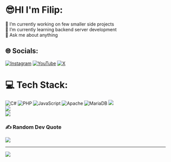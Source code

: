 # 😎HI I'm Filip:
🔭 I’m currently working on few smaller side projects<br>🌱 I’m currently learning backend server development<br>💬 Ask me about anything


## 🌐 Socials:
[![Instagram](https://img.shields.io/badge/Instagram-%23E4405F.svg?logo=Instagram&logoColor=white)](https://instagram.com/schod._.filip)
[![YouTube](https://img.shields.io/badge/YouTube-%23FF0000.svg?logo=YouTube&logoColor=white)](https://youtube.com/@piratecz_07)
[![X](https://img.shields.io/badge/X-black.svg?logo=X&logoColor=white)](https://x.com/PirateCZ159786)

# 💻 Tech Stack:
![C#](https://img.shields.io/badge/c%23-%23239120.svg?style=for-the-badge&logo=csharp&logoColor=white) ![PHP](https://img.shields.io/badge/php-%23777BB4.svg?style=for-the-badge&logo=php&logoColor=white) ![JavaScript](https://img.shields.io/badge/javascript-%23323330.svg?style=for-the-badge&logo=javascript&logoColor=%23F7DF1E)  ![Apache](https://img.shields.io/badge/apache-%23D42029.svg?style=for-the-badge&logo=apache&logoColor=white) ![MariaDB](https://img.shields.io/badge/MariaDB-003545?style=for-the-badge&logo=mariadb&logoColor=white)
![](https://github-readme-streak-stats.herokuapp.com/?user=PirateCZ&theme=dark&hide_border=true)<br/>
![](https://github-readme-stats.vercel.app/api?username=PirateCZ&theme=dark&hide_border=true&include_all_commits=false&count_private=false)<br/>
![](https://github-readme-stats.vercel.app/api/top-langs/?username=PirateCZ&theme=dark&hide_border=true&include_all_commits=false&count_private=false&layout=compact)

### ✍️ Random Dev Quote
![](https://quotes-github-readme.vercel.app/api?type=horizontal&theme=light)

---
[![](https://visitcount.itsvg.in/api?id=PirateCZ&icon=1&color=12)](https://visitcount.itsvg.in)

<!-- Proudly created with GPRM ( https://gprm.itsvg.in ) -->
